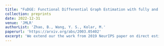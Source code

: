 ```yaml
---
title: "FuDGE: Functional Differential Graph Estimation with fully and discretely observed curves"
collection: preprints
date: 2022-12-31
venue: 'JMLR'
authorList: 'Zhao, B., Wang, Y. S., Kolar, M.'
paperurl: 'https://arxiv.org/abs/2003.05402'
excerpt: 'We extend our the work from 2019 NeurIPS paper on direct estimation of functional graphical models to the setting where each random function is observed with noise at discrete time points.'  
---
```

